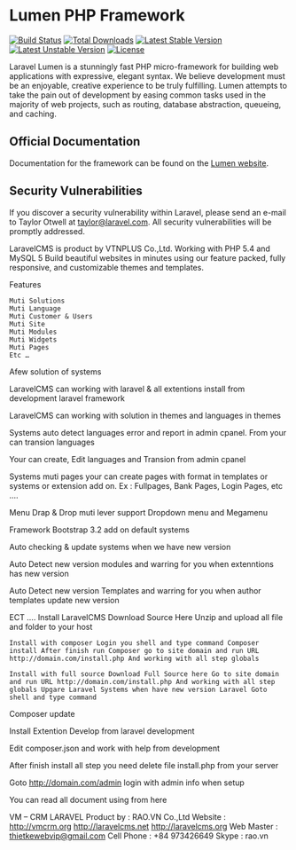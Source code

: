 # Lumen PHP Framework

[![Build Status](https://travis-ci.org/laravel/lumen-framework.svg)](https://travis-ci.org/laravel/lumen-framework)
[![Total Downloads](https://poser.pugx.org/laravel/lumen-framework/d/total.svg)](https://packagist.org/packages/laravel/lumen-framework)
[![Latest Stable Version](https://poser.pugx.org/laravel/lumen-framework/v/stable.svg)](https://packagist.org/packages/laravel/lumen-framework)
[![Latest Unstable Version](https://poser.pugx.org/laravel/lumen-framework/v/unstable.svg)](https://packagist.org/packages/laravel/lumen-framework)
[![License](https://poser.pugx.org/laravel/lumen-framework/license.svg)](https://packagist.org/packages/laravel/lumen-framework)

Laravel Lumen is a stunningly fast PHP micro-framework for building web applications with expressive, elegant syntax. We believe development must be an enjoyable, creative experience to be truly fulfilling. Lumen attempts to take the pain out of development by easing common tasks used in the majority of web projects, such as routing, database abstraction, queueing, and caching.

## Official Documentation

Documentation for the framework can be found on the [Lumen website](http://lumen.laravel.com/docs).

## Security Vulnerabilities

If you discover a security vulnerability within Laravel, please send an e-mail to Taylor Otwell at taylor@laravel.com. All security vulnerabilities will be promptly addressed.

LaravelCMS is product by VTNPLUS Co.,Ltd. Working with PHP 5.4 and MySQL 5 Build beautiful websites in minutes using our feature packed, fully responsive, and customizable themes and templates.

Features

    Muti Solutions
    Muti Language
    Muti Customer & Users
    Muti Site
    Muti Modules
    Muti Widgets
    Muti Pages
    Etc …

Afew solution of systems

LaravelCMS can working with laravel & all extentions install from development laravel framework

LaravelCMS can working with solution in themes and languages in themes

Systems auto detect languages error and report in admin cpanel. From your can transion languages

Your can create, Edit languages and Transion from admin cpanel

Systems muti pages your can create pages with format in templates or systems or extension add on. Ex : Fullpages, Bank Pages, Login Pages, etc ….

Menu Drap & Drop muti lever support Dropdown menu and Megamenu

Framework Bootstrap 3.2 add on default systems

Auto checking & update systems when we have new version

Auto Detect new version modules and warring for you when extenntions has new version

Auto Detect new version Templates and warring for you when author templates update new version

ECT …. Install LaravelCMS Download Source Here Unzip and upload all file and folder to your host

    Install with composer Login you shell and type command Composer install After finish run Composer go to site domain and run URL http://domain.com/install.php And working with all step globals

    Install with full source Download Full Source here Go to site domain and run URL http://domain.com/install.php And working with all step globals Upgare Laravel Systems when have new version Laravel Goto shell and type command

Composer update

Install Extention Develop from laravel development

Edit composer.json and work with help from development

After finish install all step you need delete file install.php from your server

Goto http://domain.com/admin login with admin info when setup

You can read all document using from here

VM – CRM LARAVEL Product by : RAO.VN Co.,Ltd Website : http://vmcrm.org http://laravelcms.net http://laravelcms.org Web Master : thietkewebvip@gmail.com Cell Phone : +84 973426649 Skype : rao.vn
